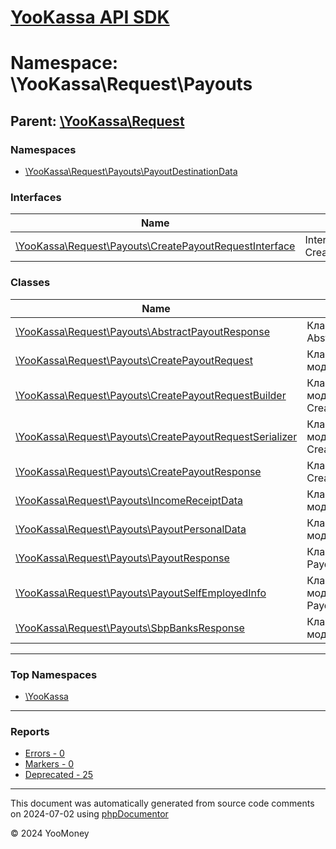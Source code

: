 # [YooKassa API SDK](../home.md)

# Namespace: \YooKassa\Request\Payouts

## Parent: [\YooKassa\Request](../namespaces/yookassa-request.md)

### Namespaces

* [\YooKassa\Request\Payouts\PayoutDestinationData](../namespaces/yookassa-request-payouts-payoutdestinationdata.md)

### Interfaces

| Name | Summary |
| ---- | ------- |
| [\YooKassa\Request\Payouts\CreatePayoutRequestInterface](../classes/YooKassa-Request-Payouts-CreatePayoutRequestInterface.md) | Interface CreatePayoutRequestInterface. |

### Classes

| Name | Summary |
| ---- | ------- |
| [\YooKassa\Request\Payouts\AbstractPayoutResponse](../classes/YooKassa-Request-Payouts-AbstractPayoutResponse.md) | Класс, представляющий AbstractPayoutResponse. |
| [\YooKassa\Request\Payouts\CreatePayoutRequest](../classes/YooKassa-Request-Payouts-CreatePayoutRequest.md) | Класс, представляющий модель CreatePayoutRequest. |
| [\YooKassa\Request\Payouts\CreatePayoutRequestBuilder](../classes/YooKassa-Request-Payouts-CreatePayoutRequestBuilder.md) | Класс, представляющий модель CreatePayoutRequestBuilder. |
| [\YooKassa\Request\Payouts\CreatePayoutRequestSerializer](../classes/YooKassa-Request-Payouts-CreatePayoutRequestSerializer.md) | Класс, представляющий модель CreatePayoutRequestSerializer. |
| [\YooKassa\Request\Payouts\CreatePayoutResponse](../classes/YooKassa-Request-Payouts-CreatePayoutResponse.md) | Класс, представляющий CreatePayoutResponse. |
| [\YooKassa\Request\Payouts\IncomeReceiptData](../classes/YooKassa-Request-Payouts-IncomeReceiptData.md) | Класс, представляющий модель IncomeReceiptData. |
| [\YooKassa\Request\Payouts\PayoutPersonalData](../classes/YooKassa-Request-Payouts-PayoutPersonalData.md) | Класс, представляющий модель PayoutPersonalData. |
| [\YooKassa\Request\Payouts\PayoutResponse](../classes/YooKassa-Request-Payouts-PayoutResponse.md) | Класс, представляющий PayoutResponse. |
| [\YooKassa\Request\Payouts\PayoutSelfEmployedInfo](../classes/YooKassa-Request-Payouts-PayoutSelfEmployedInfo.md) | Класс, представляющий модель PayoutSelfEmployedInfo. |
| [\YooKassa\Request\Payouts\SbpBanksResponse](../classes/YooKassa-Request-Payouts-SbpBanksResponse.md) | Класс, представляющий модель SbpBanksResponse. |

---

### Top Namespaces

* [\YooKassa](../namespaces/yookassa.md)

---

### Reports
* [Errors - 0](../reports/errors.md)
* [Markers - 0](../reports/markers.md)
* [Deprecated - 25](../reports/deprecated.md)

---

This document was automatically generated from source code comments on 2024-07-02 using [phpDocumentor](http://www.phpdoc.org/)

&copy; 2024 YooMoney